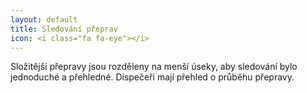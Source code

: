 ```yaml
---
layout: default
title: Sledování přeprav
icon: <i class="fa fa-eye"></i>
---
```


Složitější přepravy jsou rozděleny na menší úseky, aby sledování bylo jednoduché a přehledné. Dispečeři mají přehled o průběhu přepravy.